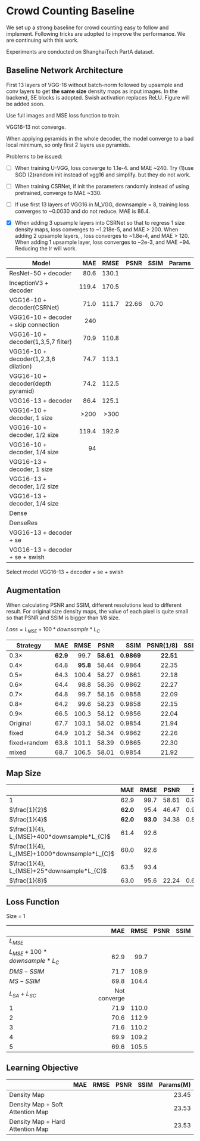 # Crowd Counting Baseline

We set up a strong baseline for crowd counting easy to follow and implement. Following tricks are adopted to improve the performance. We are continuing with this work.

Experiments are conducted on ShanghaiTech PartA dataset.

## Baseline Network Architecture

First 13 layers of VGG-16 without batch-norm followed by upsample and conv layers to get **the same size** density maps as input images. In the backend, SE blocks is adopted. Swish activation replaces ReLU. Figure will be added soon.

Use full images and MSE loss function to train.

VGG16-13 not converge.

When applying pyramids in the whole decoder, the model converge to a bad local minimum, so only first 2 layers use pyramids.

Problems to be issued:

- [ ] When training U-VGG, loss converge to 1.1e-4. and MAE ~240. Try (1)use SGD (2)random init instead of vgg16 and simplify. but they do not work.

- [ ] When training CSRNet, if init the parameters randomly instead of using pretrained, converge to MAE ~330.
- [ ] If use first 13 layers of VGG16 in M_VGG, downsample = 8, training loss converges to ~0.0030 and do not reduce. MAE is 86.4.
- [x] When adding 3 upsample layers into CSRNet so that to regress 1 size density maps, loss converges to ~1.218e-5, and MAE > 200. When adding 2 upsample layers, , loss converges to ~1.8e-4, and MAE > 120. When adding 1 upsample layer, loss converges to ~2e-3, and MAE ~94. Reducing the lr will work.

| Model                                |   MAE |  RMSE |  PSNR | SSIM | Params |
| ------------------------------------ | ----: | ----: | ----: | ---: | -----: |
| ResNet-50 + decoder                  |  80.6 | 130.1 |       |      |        |
| InceptionV3 + decoder                | 119.4 | 170.5 |       |      |        |
| VGG16-10 + decoder(CSRNet)           |  71.0 | 111.7 | 22.66 | 0.70 |        |
| VGG16-10 + decoder + skip connection |   240 |       |       |      |        |
| VGG16-10 + decoder(1,3,5,7 filter)   |  70.9 | 110.8 |       |      |        |
| VGG16-10 + decoder(1,2,3,6 dilation) |  74.7 | 113.1 |       |      |        |
| VGG16-10 + decoder(depth pyramid)    |  74.2 | 112.5 |       |      |        |
| VGG16-13 + decoder                   |  86.4 | 125.1 |       |      |        |
| VGG16-10 + decoder, 1 size           |  >200 |  >300 |       |      |        |
| VGG16-10 + decoder, 1/2 size         | 119.4 | 192.9 |       |      |        |
| VGG16-10 + decoder, 1/4 size         |    94 |       |       |      |        |
| VGG16-13 + decoder, 1 size           |       |       |       |      |        |
| VGG16-13 + decoder, 1/2 size         |       |       |       |      |        |
| VGG16-13 + decoder, 1/4 size         |       |       |       |      |        |
| Dense                                |       |       |       |      |        |
| DenseRes                             |       |       |       |      |        |
| VGG16-13 + decoder + se              |       |       |       |      |        |
| VGG16-13 + decoder + se + swish      |       |       |       |      |        |

Select model VGG16-13 + decoder + se + swish



## Augmentation

When calculating PSNR and SSIM, different resolutions lead to different result. For original size density maps, the value of each pixel is quite small so that PSNR and SSIM is bigger than 1/8 size.

$Loss = L_{MSE}+100*downsample*L_{C}$

| Strategy     |      MAE |     RMSE |      PSNR |       SSIM | PSNR(1/8) | SSIM(1/8) |       Time/epoch |
| ------------ | -------: | -------: | --------: | ---------: | --------: | --------: | ---------------: |
| 0.3$\times$  | **62.9** |     99.7 | **58.61** | **0.9869** | **22.51** |      0.62 | **0.33$\times$** |
| 0.4$\times$  |     64.8 | **95.8** |     58.44 |     0.9864 |     22.35 |      0.61 |     0.39$\times$ |
| 0.5$\times$  |     64.3 |    100.4 |     58.27 |     0.9861 |     22.18 |      0.58 |     0.43$\times$ |
| 0.6$\times$  |     64.4 |     98.8 |     58.36 |     0.9862 |     22.27 |      0.60 |     0.51$\times$ |
| 0.7$\times$  |     64.8 |     99.7 |     58.16 |     0.9858 |     22.09 |      0.56 |     0.61$\times$ |
| 0.8$\times$  |     64.2 |     99.6 |     58.23 |     0.9858 |     22.15 |      0.60 |     0.71$\times$ |
| 0.9$\times$  |     66.5 |    100.3 |     58.12 |     0.9856 |     22.04 |      0.58 |     0.86$\times$ |
| Original     |     67.7 |    103.1 |     58.02 |     0.9854 |     21.94 |      0.56 |     1.00$\times$ |
| fixed        |     64.9 |    101.2 |     58.34 |     0.9862 |     22.26 |      0.62 |     1.20$\times$ |
| fixed+random |     63.8 |    101.1 |     58.39 |     0.9865 |     22.30 |  **0.64** |     2.43$\times$ |
| mixed        |     68.7 |    106.5 |     58.01 |     0.9854 |     21.92 |      0.56 |     5.01$\times$ |



## Map Size

|                                              |      MAE |     RMSE |  PSNR |   SSIM | PSNR(1/8) | SSIM(1/8) |
| -------------------------------------------- | -------: | -------: | ----: | -----: | --------: | --------: |
| 1                                            |     62.9 |     99.7 | 58.61 | 0.9869 | **22.51** |  **0.62** |
| $\frac{1}{2}$                                | **62.0** |     95.4 | 46.47 | 0.9416 |     22.42 |  **0.62** |
| $\frac{1}{4}$                                | **62.0** | **93.0** | 34.38 | 0.8197 |     22.35 |      0.61 |
| $\frac{1}{4}, L_{MSE}+400*downsample*L_{C}$  |     61.4 |     92.6 |       |        |           |           |
| $\frac{1}{4}, L_{MSE}+1000*downsample*L_{C}$ |     60.0 |     92.6 |       |        |           |           |
| $\frac{1}{4}, L_{MSE}+25*downsample*L_{C}$   |     63.5 |     93.4 |       |        |           |           |
| $\frac{1}{8}$                                |     63.0 |     95.6 | 22.24 | 0.6122 |     22.24 |      0.61 |



## Loss Function

Size = 1

|                                |          MAE |  RMSE | PSNR | SSIM |
| ------------------------------ | -----------: | ----: | ---: | ---: |
| $L_{MSE}$                      |              |       |      |      |
| $L_{MSE}+100*downsample*L_{C}$ |         62.9 |  99.7 |      |      |
| $DMS-SSIM$                     |         71.7 | 108.9 |      |      |
| $MS-SSIM$                      |         69.8 | 104.4 |      |      |
| $L_{SA}+L_{SC}$                | Not converge |       |      |      |
| 1                              |         71.9 | 110.0 |      |      |
| 2                              |         70.6 | 112.9 |      |      |
| 3                              |         71.6 | 110.2 |      |      |
| 4                              |         69.9 | 109.2 |      |      |
| 5                              |         69.6 | 105.5 |      |      |



## Learning Objective

|                                  |  MAE | RMSE | PSNR | SSIM | Params(M) |
| -------------------------------- | ---: | ---: | ---: | ---: | --------: |
| Density Map                      |      |      |      |      |     23.45 |
| Density Map + Soft Attention Map |      |      |      |      |     23.53 |
| Density Map + Hard Attention Map |      |      |      |      |     23.53 |



